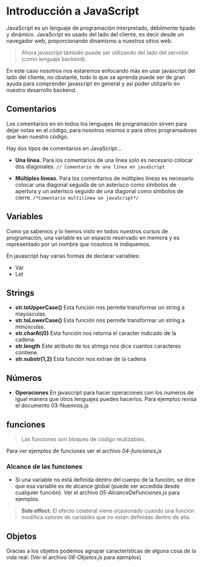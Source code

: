 # Introducción a JavaScript

  JavaScript es un lenguaje de programación interpretado, débilmente tipado y dinámico. JavaScript es usado del lado del cliente, es decir desde un navegador web, proporcionando dinamismo a nuestros sitios web.
  
  > Ahora javascript también puede ser utilizando del lado del servidor (como lenguaje backend).
 
 En este caso nosotros nos estaremos enfocando más en usar javascript del lado del cliente, no obstante, todo lo que se aprenda puede ser de gran ayuda para comprender javascript en general y así poder utilizarlo en nuestro desarrollo backend.
## Comentarios

Los comentarios en en todos los lenguajes de programación sirven para dejar notas en el código, para nosotros mismos o para otros programadores que lean nuestro código.

Hay dos tipos de comentarios en JavaScript…

-  **Una línea.**
Para los comentarios de una línea solo es necesario colocar dos diagonales.
`// Comentario de una línea en javaScript`

- **Múltiples líneas.**
Para los comentarios de múltiples líneas es necesario colocar una diagonal seguida de un asterisco como símbolos de apertura y un asterisco seguido de una diagonal como símbolos de cierre.
` /*Comentario multilínea en javaScript*/ `

## Variables

Como ya sabemos y lo hemos visto en todos nuestros cursos de programación, una variable es un espacio reservado en memora y es representado por un nombre que nosotros le indiquemos.

En javascript hay varias formas de declarar variables:

- Var
- Let

## Strings

- **str.toUpperCase()** Esta función nos permite transformar un string a mayúsculas.
- **str.toLowerCase()** Esta función nos permite transformar un string a minúsculas.
- **str.charAt(0)** Esta función nos retorna el caracter indicado de la cadena.
- **str.length** Este atributo de los strings nos dice cuantos caracteres contiene.
- **str.substr(1,2)** Esta función nos extrae de la cadena 

## Números

 - **Operaciones** En javascript para hacer operaciones con los numeros de igual manera que otros lenguajes puedes hacerlos. Para ejemplos revisa el documento 03-Nuemros.js

## funciones

> Las funciones son bloques de código reutizables.

Para ver ejemplos de funciones ver el archivo _04-funciones.js_

### Alcance de las funciones

- Si una variable no está definida dentro del cuerpo de la función, se dice que esa variable es de alcance global (puede ser accedida desde cualquier función). Ver el archivo _05-AlcanceDeFunciones.js_ para ejemplos.

>  **Side effect:** El efecto colateral viene ocasionado cuando una función modifica valores de variables que no están definidas dentro de ella.


## Objetos
Gracias a los objetos podemos agrupar características de alguna cosa de la vida real. (Ver el archivo _06-Objetos.js_ para ejemplos)







